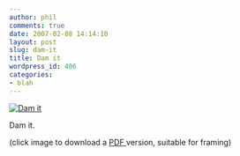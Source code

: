 ```yaml
---
author: phil
comments: true
date: 2007-02-08 14:14:10
layout: post
slug: dam-it
title: Dam it
wordpress_id: 406
categories:
- blah
---
```


[![Dam it](http://fak3r.com/wp-content/uploads/2007/02/lake_travis_dam_as_the_sun_setswebsized.jpg)](http://fak3r.com/wp-content/uploads/2007/02/dam_it.pdf)




Dam it.




(click image to download a [PDF ](http://en.wikipedia.org/wiki/Portable_Document_Format)version, suitable for framing)
